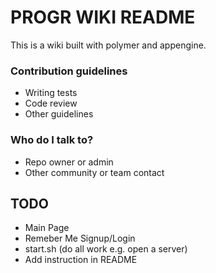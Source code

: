 # PROGR WIKI README #

This is a wiki built with polymer and appengine.

### Contribution guidelines

* Writing tests
* Code review
* Other guidelines

### Who do I talk to?

* Repo owner or admin
* Other community or team contact

## TODO

* Main Page
* Remeber Me Signup/Login
* start.sh (do all work e.g. open a server)
* Add instruction in README
